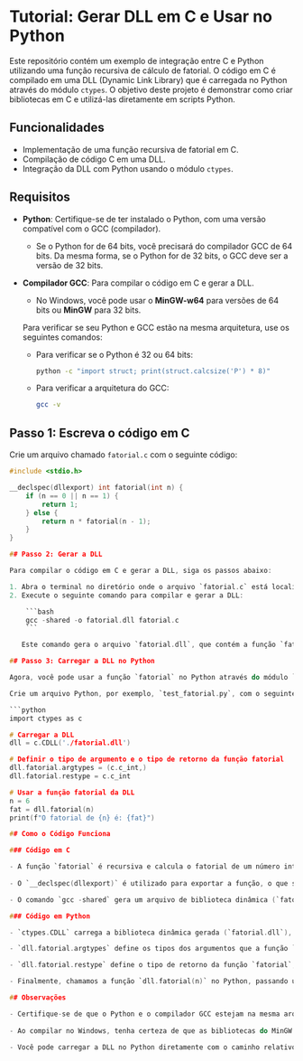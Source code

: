 # Tutorial: Gerar DLL em C e Usar no Python

Este repositório contém um exemplo de integração entre C e Python utilizando uma função recursiva de cálculo de fatorial. O código em C é compilado em uma DLL (Dynamic Link Library) que é carregada no Python através do módulo `ctypes`. O objetivo deste projeto é demonstrar como criar bibliotecas em C e utilizá-las diretamente em scripts Python.

## Funcionalidades

- Implementação de uma função recursiva de fatorial em C.
- Compilação de código C em uma DLL.
- Integração da DLL com Python usando o módulo `ctypes`.

## Requisitos

- **Python**: Certifique-se de ter instalado o Python, com uma versão compatível com o GCC (compilador).
  - Se o Python for de 64 bits, você precisará do compilador GCC de 64 bits. Da mesma forma, se o Python for de 32 bits, o GCC deve ser a versão de 32 bits.
  
- **Compilador GCC**: Para compilar o código em C e gerar a DLL.
  - No Windows, você pode usar o **MinGW-w64** para versões de 64 bits ou **MinGW** para 32 bits.
  
  Para verificar se seu Python e GCC estão na mesma arquitetura, use os seguintes comandos:

  - Para verificar se o Python é 32 ou 64 bits:
    ```bash
    python -c "import struct; print(struct.calcsize('P') * 8)"
    ```

  - Para verificar a arquitetura do GCC:
    ```bash
    gcc -v
    ```

## Passo 1: Escreva o código em C

Crie um arquivo chamado `fatorial.c` com o seguinte código:

```c
#include <stdio.h>

__declspec(dllexport) int fatorial(int n) {
    if (n == 0 || n == 1) {
        return 1;
    } else {
        return n * fatorial(n - 1);
    }
}

## Passo 2: Gerar a DLL

Para compilar o código em C e gerar a DLL, siga os passos abaixo:

1. Abra o terminal no diretório onde o arquivo `fatorial.c` está localizado.
2. Execute o seguinte comando para compilar e gerar a DLL:

    ```bash
    gcc -shared -o fatorial.dll fatorial.c
    ```

   Este comando gera o arquivo `fatorial.dll`, que contém a função `fatorial`.

## Passo 3: Carregar a DLL no Python

Agora, você pode usar a função `fatorial` no Python através do módulo `ctypes`.

Crie um arquivo Python, por exemplo, `test_fatorial.py`, com o seguinte código:

```python
import ctypes as c

# Carregar a DLL
dll = c.CDLL('./fatorial.dll')

# Definir o tipo de argumento e o tipo de retorno da função fatorial
dll.fatorial.argtypes = (c.c_int,)
dll.fatorial.restype = c.c_int

# Usar a função fatorial da DLL
n = 6
fat = dll.fatorial(n)
print(f"O fatorial de {n} é: {fat}")

## Como o Código Funciona

### Código em C

- A função `fatorial` é recursiva e calcula o fatorial de um número inteiro positivo `n`. Se `n` for 0 ou 1, a função retorna 1. Caso contrário, ela chama a si mesma até que `n` seja reduzido a 1.
  
- O `__declspec(dllexport)` é utilizado para exportar a função, o que significa que ela ficará disponível para outros programas (como o Python) quando a DLL for carregada.

- O comando `gcc -shared` gera um arquivo de biblioteca dinâmica (`fatorial.dll`) que contém a função fatorial, disponível para ser usada por outros programas.

### Código em Python

- `ctypes.CDLL` carrega a biblioteca dinâmica gerada (`fatorial.dll`), permitindo acesso às funções exportadas.

- `dll.fatorial.argtypes` define os tipos dos argumentos que a função `fatorial` aceita. No caso, um único argumento do tipo `int` (`c.c_int`).

- `dll.fatorial.restype` define o tipo de retorno da função `fatorial`, que é um `int` (`c.c_int`).

- Finalmente, chamamos a função `dll.fatorial(n)` no Python, passando um valor inteiro como argumento e imprimimos o resultado.

## Observações

- Certifique-se de que o Python e o compilador GCC estejam na mesma arquitetura (64 bits ou 32 bits).
  
- Ao compilar no Windows, tenha certeza de que as bibliotecas do MinGW ou MinGW-w64 estão configuradas corretamente no caminho do sistema para que o GCC possa ser invocado a partir do terminal.

- Você pode carregar a DLL no Python diretamente com o caminho relativo (`'./fatorial.dll'`) ou com o caminho completo onde a DLL está armazenada.



